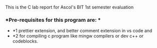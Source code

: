 This is the C lab report for Ascol's BIT 1st semester evaluation

### *Pre-requisites for this program are: *
- *1   prettier extension, and better comment extension in vs code and 
- *2   for compiling c program like mingw compilers or dev c++ or codeblocks.

